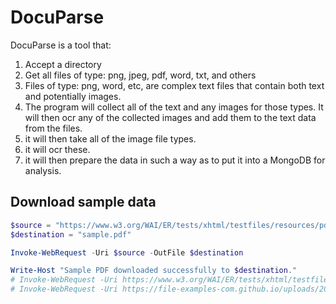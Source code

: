 # DocuParse

DocuParse is a tool that:

1. Accept a directory
1. Get all files of type: png, jpeg, pdf, word, txt, and others
1. Files of type: png, word, etc, are complex text files that contain both text and potentially images.
1. The program will collect all of the text and any images for those types.  It will then ocr any of the collected images and add them to the text data from the files.
1. it will then take all of the image file types.
1. it will ocr these.
1. it will then prepare the data in such a way as to put it into a MongoDB for analysis.

## Download sample data

```powershell
$source = "https://www.w3.org/WAI/ER/tests/xhtml/testfiles/resources/pdf/dummy.pdf"
$destination = "sample.pdf"

Invoke-WebRequest -Uri $source -OutFile $destination

Write-Host "Sample PDF downloaded successfully to $destination."
# Invoke-WebRequest -Uri https://www.w3.org/WAI/ER/tests/xhtml/testfiles/resources/pdf/dummy.pdf -Outfile data\test\
# Invoke-WebRequest -Uri https://file-examples-com.github.io/uploads/2017/10/file-sample_150kB.pdf -Outfile data\test\
```
